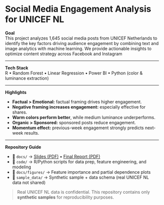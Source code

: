 # Social Media Engagement Analysis for UNICEF NL

**Goal**  
This project analyzes 1,645 social media posts from UNICEF Netherlands to identify the key factors driving audience engagement by combining text and image analytics with machine learning. We provide actionable insights to optimize content strategy across Facebook and Instagram

---

**Tech Stack**  
 R • Random Forest • Linear Regression • Power BI • Python (color & luminance extraction)

---

**Highlights**  
- **Factual > Emotional:** factual framing drives higher engagement.  
- **Negative framing increases engagement:** especially effective for shares.  
- **Warm colors perform better**, while medium luminance underperforms.  
- **Organic > Sponsored:** sponsored posts reduce engagement.  
- **Momentum effect:** previous-week engagement strongly predicts next-week results.

---

**Repository Guide**  
- 📁 `docs/` → [Slides (PDF)](../docs/UNICEF_presentation.pdf) • [Final Report (PDF)](../docs/UNICEF_final_report.pdf)  
- 📁 `code/` → R/Python scripts for data prep, feature engineering, and modeling  
- 📁 `docs/figures/` → Feature importance and partial dependence plots  
- 📁 `sample_data/` → Synthetic sample + data schema (real UNICEF NL data not shared)

>  Real UNICEF NL data is confidential. This repository contains only **synthetic samples** for reproducibility purposes.
